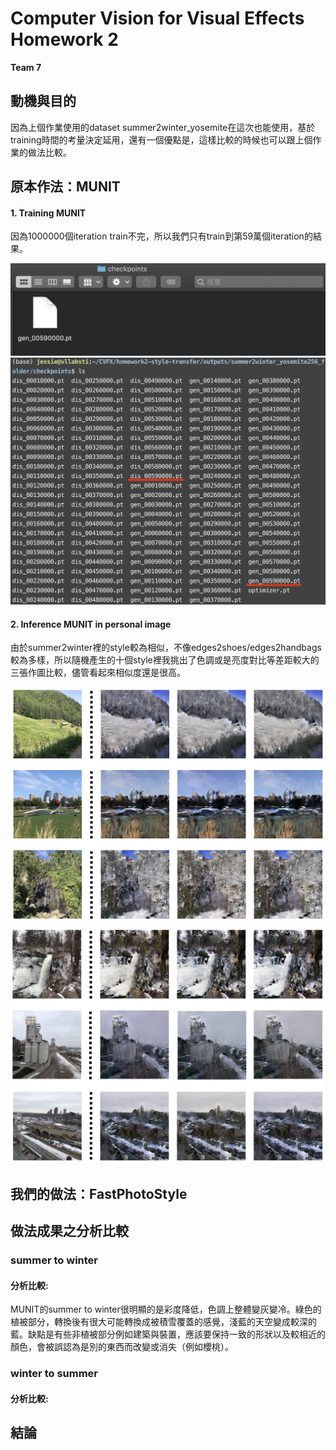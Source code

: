 # Computer Vision for Visual Effects Homework 2 
**Team 7**  


## 動機與目的
因為上個作業使用的dataset summer2winter_yosemite在這次也能使用，基於training時間的考量決定延用，還有一個優點是，這樣比較的時候也可以跟上個作業的做法比較。  

## 原本作法：MUNIT

#### 1. Training MUNIT
因為1000000個iteration train不完，所以我們只有train到第59萬個iteration的結果。  

<img src="./img/checkpoint.png" width="600px" /> 
<img src="./img/checkpoint2.png" width="600px" />

#### 2. Inference MUNIT in personal image
由於summer2winter裡的style較為相似，不像edges2shoes/edges2handbags較為多樣，所以隨機產生的十個style裡我挑出了色調或是亮度對比等差距較大的三張作圖比較，儘管看起來相似度還是很高。

<img src="./img/summer2winter.png" width="600px" />  
<img src="./img/winter2summer.png" width="600px" />  


## 我們的做法：FastPhotoStyle


## 做法成果之分析比較

### summer to winter



#### 分析比較:
MUNIT的summer to winter很明顯的是彩度降低，色調上整體變灰變冷。綠色的植被部分，轉換後有很大可能轉換成被積雪覆蓋的感覺，淺藍的天空變成較深的藍。缺點是有些非植被部分例如建築與裝置，應該要保持一致的形狀以及較相近的顏色，會被誤認為是別的東西而改變或消失（例如櫻桃）。

### winter to summer


#### 分析比較:


## 結論




